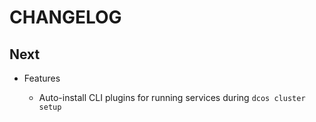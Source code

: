 # CHANGELOG

## Next

* Features

  * Auto-install CLI plugins for running services during `dcos cluster setup`

